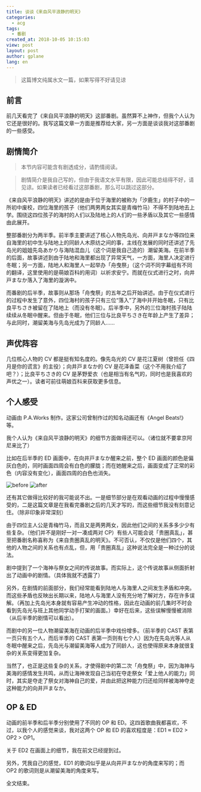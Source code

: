 ```yaml
---
title: 谈谈《来自风平浪静的明天》
categories:
  - acg
tags:
  - 番剧
created_at: 2018-10-05 10:15:03
view: post
layout: post
author: gplane
lang: en
---
```


> 这篇博文纯属水文一篇，如果写得不好请见谅

## 前言

前几天看完了《来自风平浪静的明天》这部番剧。虽然算不上神作，但我个人认为它还是很好的。我写这篇文章一方面是推荐给大家，另一方面是谈谈我对这部番剧的一些感受。

## 剧情简介

> 本节内容可能含有剧透成分，请酌情阅读。

> 剧情简介是我自己写的，但由于我语文水平有限，因此可能总结得不好，请见谅。如果读者已经看过这部番剧，那么可以跳过这部分。

《来自风平浪静的明天》讲述的是由于位于海里的被称为「汐鹿生」的村子中的一所初中废校，四位海里的孩子（他们两男两女其实是青梅竹马）不得不到陆地去上学。围绕这四位孩子的海村的人们以及陆地上的人们的一些矛盾以及其它一些感情由此展开。

整部番剧分为两半季。前半季主要讲述了核心人物先岛光、向井戸まなか等四位来自海里的初中生与陆地上的同龄人木原纺之间的事，主线在发展的同时还讲述了先岛光的姐姐先岛あかり与海陆混血儿（这个词是我自己造的）潮留美海。在前半季的后面，故事讲述到由于陆地和海里都出现了异常天气，一方面，海里人决定进行冬眠；另一方面，陆地人和海里人一起举办「舟曳祭」（这个词不同字幕组有不同的翻译，这里使用的是萌娘百科的用词）以祈求安宁。而就在仪式进行之时，向井戸まなか落入了海里的漩涡中。

而番剧的后半季，故事则从那场「舟曳祭」的五年之后开始讲述。由于在仪式进行的过程中发生了意外，四位海村的孩子只有三位“落入”了海中并开始冬眠，只有比良平ちさき被留在了陆地上（而没有冬眠）。后半季中，另外的三位海村孩子陆陆续续从冬眠中醒来。但由于冬眠，他们三位与比良平ちさき在年龄上产生了差异；与此同时，潮留美海与先岛光成为了同龄人……

## 声优阵容

几位核心人物的 CV 都是挺有知名度的。像先岛光的 CV 是花江夏树（曾担任《四月是你的谎言》的主役）；向井戸まなか的 CV 是花泽香菜（这个不用我介绍了吧？）；比良平ちさき的 CV 是茅野爱衣（也是相当有名气的，同时也是我喜欢的声优之一）。读者可前往萌娘百科来获取更多信息。

## 个人感受

动画由 P.A.Works 制作。这家公司曾制作过的知名动画还有《Angel Beats!》等。

我个人认为《来自风平浪静的明天》的细节方面做得还可以。（诸位就不要拿京阿尼来比了）

比如在后半季的 ED 画面中，在向井戸まなか醒来之前，整个 ED 画面的颜色是偏灰白色的，同时画面四周会有白色的朦胧；而在她醒来之后，画面变成了正常的彩色（内容没有变化），画面四周的白色也消失。

![before](https://i.loli.net/2018/10/05/5bb6cdeb86367.png)
![after](https://i.loli.net/2018/10/05/5bb6cdec9ba2c.png)

还有其它做得比较好的我可能说不出。一是细节部分是在观看动画的过程中慢慢感受的，二是这篇文章是在我看完番剧之后的几天才写的，而这些细节我没有刻意记住。（除非印象非常深刻）

由于四位主人公是青梅竹马，而且又是两男两女，因此他们之间的关系多多少少有些复杂。（他们并不是刚好一对一凑成两对 CP）有些人可能会说「贵圈真乱」，甚至把番剧名称喜称为《来自贵圈真乱的明天》。不可否认，不仅仅是他们四个，其他的人物之间的关系也有点乱，但，用「贵圈真乱」这种说法完全是一种过分的说法。

剧中提到了一个海神与祭女之间的传说故事。而实际上，这个传说故事从侧面折射出了动画中的剧情。（具体我就不透露了）

另外，在剧情的前面部分，我们经常能看到陆地人与海里人之间发生矛盾和冲突。而这些矛盾也反映出长期以来，陆地人与海里人没有充分地了解对方，存在许多误解。（再加上先岛光本身就有容易产生冲动的性格，因此在动画的前几集时不时会看到先岛光与班上其他同学动手打架的画面。）幸好在后来，这些误解慢慢被消除（从后半季的剧情可以看出）。

而剧中的另一位人物潮留美海在动画的后半季中戏份增多。（前半季的 CAST 表第一页只有五个人，而后半季的 CAST 表第一页则有七个人）因为在先岛光等人从冬眠中醒来之后，先岛光与潮留美海等人成为了同龄人，这也使得原来本身就很复杂的关系变得更加复杂。

当然了，也正是这些复杂的关系，才使得剧中的第二次「舟曳祭」中，因为海神与美海的感情发生共鸣，从而让海神发现自己当初在夺走祭女「爱上他人的能力」同时，其实是夺走了祭女对海神自己的爱，并由此把这种能力归还给同样被海神夺走这种能力的向井戸まなか。

## OP & ED

动画的前半季和后半季分别使用了不同的 OP 和 ED。这四首歌曲我都喜欢，不过，以我个人的感觉来谈，我对这两个 OP 和 ED 的喜欢程度是：ED1 ≈ ED2 > OP2 > OP1。

关于 ED2 在画面上的细节，我在前文已经提到过。

另外，凭我自己的感觉，ED1 的歌词似乎是从向井戸まなか的角度来写的；而 OP2 的歌词则是从潮留美海的角度来写。

全文结束。
